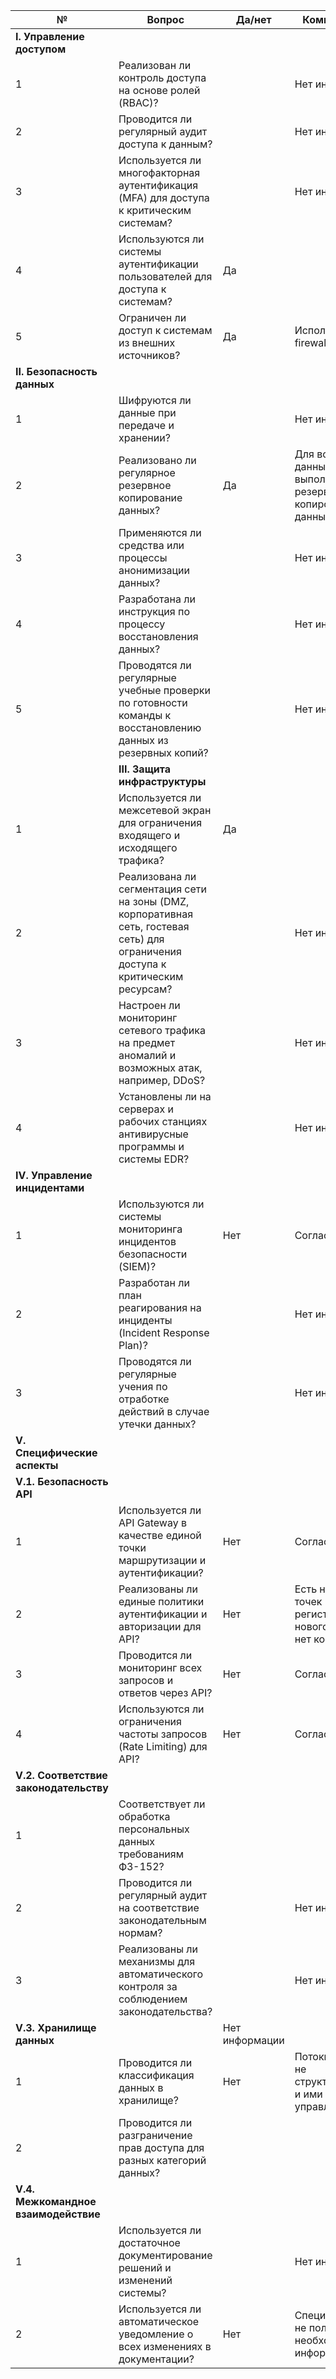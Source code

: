 | №   | Вопрос                                                                                                                                   | Да/нет| Комментарий  |
| --- | ---------------------------------------------------------------------------------------------------------------------------------------- | ------| ------------ |
| **I. Управление доступом**                                                                                                                     |       |              |
| 1   | Реализован ли контроль доступа на основе ролей (RBAC)?                                                                                   |       |Нет информации|
| 2   | Проводится ли регулярный аудит доступа к данным?                                                                                         |       |Нет информации|
| 3   | Используется ли многофакторная аутентификация (MFA) для доступа к критическим системам?                                                  |       |Нет информации|
| 4   | Используются ли системы аутентификации пользователей для доступа к системам?                                                             | Да    |              |
| 5   | Ограничен ли доступ к системам из внешних источников?                                                                                    | Да    |Используется firewall|
| **II. Безопасность данных**                                                                                                                    |       |              |
| 1   | Шифруются ли данные при передаче и хранении?                                                                                             |       |Нет информации|
| 2   | Реализовано ли регулярное резервное копирование данных?                                                                                  | Да    |Для всех баз данных выполняется резервное копирование данных| 
| 3   | Применяются ли средства или процессы анонимизации данных?                                                                                |       |Нет информации|
| 4   | Разработана ли инструкция по процессу восстановления данных?                                                                             |       |Нет информации|
| 5   | Проводятся ли регулярные учебные проверки по готовности команды к восстановлению данных из резервных копий?                              |       |Нет информации|
|| **III. Защита инфраструктуры**                                                                                                                |       |              |
| 1   | Используется ли межсетевой экран для ограничения входящего и исходящего трафика?                                                         | Да    |              |
| 2   | Реализована ли сегментация сети на зоны (DMZ, корпоративная сеть, гостевая сеть) для ограничения доступа к критическим ресурсам?         |       |Нет информации|
| 3   | Настроен ли мониторинг сетевого трафика на предмет аномалий и возможных атак, например, DDoS?                                            |       |Нет информации|
| 4   | Установлены ли на серверах и рабочих станциях антивирусные программы и системы EDR?                                                      |       |Нет информации|
| **IV. Управление инцидентами**                                                                                                                 |       |              |
| 1   | Используются ли системы мониторинга инцидентов безопасности (SIEM)?                                                                      | Нет   |Согласно схемы|
| 2   | Разработан ли план реагирования на инциденты (Incident Response Plan)?                                                                   |       |Нет информации|
| 3   | Проводятся ли регулярные учения по отработке действий в случае утечки данных?                                                            |       |Нет информации|
| **V. Специфические аспекты**                                                                                                                   |       |              |
| **V.1. Безопасность API**                                                                                                                      |       |              |
| 1   | Используется ли API Gateway в качестве единой точки маршрутизации и аутентификации?                                                      | Нет   |Согласно схемы|
| 2   | Реализованы ли единые политики аутентификации и авторизации для API?                                                                     | Нет   |Есть несколько точек регистрации нового клиента, нет координации|
| 3   | Проводится ли мониторинг всех запросов и ответов через API?                                                                              | Нет   |Согласно схемы|
| 4   | Используются ли ограничения частоты запросов (Rate Limiting) для API?                                                                    | Нет   |Согласно схемы|
| **V.2. Соответствие законодательству**                                                                                                         |       |              |
| 1   | Соответствует ли обработка персональных данных требованиям ФЗ-152?                                                                       |       |              |
| 2   | Проводится ли регулярный аудит на соответствие законодательным нормам?                                                                   |       |Нет информации|
| 3   | Реализованы ли механизмы для автоматического контроля за соблюдением законодательства?                                                   |       |Нет информации|
| **V.3. Хранилище данных**                                                                                                                      |       |Нет информации|
| 1   | Проводится ли классификация данных в хранилище?                                                                                          | Нет   |Потоки данных не структурированы и ими нельзя управлять|
| 2   | Проводится ли разграничение прав доступа для разных категорий данных?                                                                    |       |              |
| **V.4. Межкомандное взаимодействие**                                                                                                           |       |              |
| 1   | Используется ли достаточное документирование решений и изменений системы?                                                                |       |Нет информации|
| 2   | Используется ли автоматическое уведомление о всех изменениях в документации?                                                             | Нет   |Специалист ИБ не получает всю необходимую информацию|
